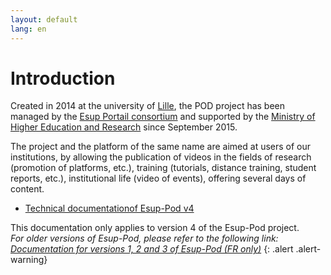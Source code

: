 ```yaml
---
layout: default
lang: en
---
```


# Introduction

Created in 2014 at the university of [Lille](https://www.univ-lille.fr/),
the POD project has been managed by the
[Esup Portail consortium](https://www.esup-portail.org/)
and supported by the [Ministry of Higher Education and Research](http://www.enseignementsup-recherche.gouv.fr/)
since September 2015.

The project and the platform of the same name are aimed at users of our institutions,
by allowing the publication of videos in the fields of research
(promotion of platforms, etc.), training (tutorials, distance training, student reports, etc.),
institutional life (video of events), offering several days of content.

* [Technical documentationof Esup-Pod v4](4.x/index_en)

This documentation only applies to version 4 of the Esup-Pod project.<br>
_For older versions of Esup-Pod, please refer to the following link: [Documentation for versions 1, 2 and 3 of Esup-Pod (FR only)](https://www.esup-portail.org/wiki/x/LYA3Y)_
{: .alert .alert-warning}
